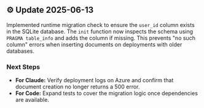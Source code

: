 ## ⚙️ Update 2025-06-13

Implemented runtime migration check to ensure the `user_id` column exists in the SQLite database. The `init` function now inspects the schema using `PRAGMA table_info` and adds the column if missing. This prevents "no such column" errors when inserting documents on deployments with older databases.

### Next Steps
- **For Claude:** Verify deployment logs on Azure and confirm that document creation no longer returns a 500 error.
- **For Code:** Expand tests to cover the migration logic once dependencies are available.
